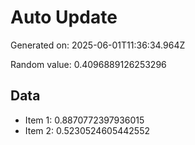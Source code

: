# Auto Update

Generated on: 2025-06-01T11:36:34.964Z

Random value: 0.4096889126253296

## Data

- Item 1: 0.8870772397936015
- Item 2: 0.5230524605442552
